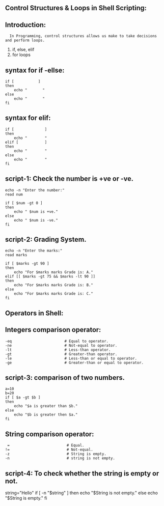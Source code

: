 Control Structures & Loops in Shell Scripting:
----------------------------------------------
Introduction:
------------
	  In Programming, control structures allows us make to take decisions and perform loops.

  1) if, else, elif
  2) for loops

syntax  for if -ellse:
----------------------

	if [           ]
	then 
	    echo "       "
	else
	    echo "       "
	fi
 

syntax for elif:
----------------

	if [              ]
	then 
	    echo "        "
	elif [            ]
	then 
	    echo "        "
	else
	    echo "        " 
	fi 

script-1: Check the number is +ve or -ve.
---------

	echo -n "Enter the number:"
	read num
	
	if [ $num -gt 0 ]
	then
	    echo " $num is +ve."
	else
	    echo " $num is -ve."
	fi

script-2: Grading System.
---------

	echo -n "Enter the marks:"
	read marks
	
	if [ $marks -gt 90 ]
	then
	    echo "For $marks marks Grade is: A."
	elif [[ $marks -gt 75 && $marks -lt 90 ]]
	then
	    echo "For $marks marks Grade is: B."
	else
	    echo "For $marks marks Grade is: C."
	fi


Operators in Shell:
-------------------
Integers comparison operator:
-----------------------------

	-eq                        # Equal to operator.
	-ne                        # Not-equal to operator.
	-lt                        # Less-than operator.
	-gt                        # Greater-than operator.
	-le                        # Less-than or equal to operator.
	-ge                        # Greater-than or equal to operator.


script-3: comparison of two numbers.
---------

	a=10
	b=20
	if [ $a -gt $b ]
	then
	    echo "$a is greater than $b."
	else
	    echo "$b is greater then $a."
	fi

 String comparison operator:
--------------------------

	 =                          # Equal.
	!=                          # Not-equal.
	-z                          # String is empty.
	-n                          # string is not empty.


script-4: To check whether the string is empty or not.
---------

string="Hello"
if [ -n "$string" ]
then 
    echo "$String is not empty."
else
    echo "$String is empty."
fi







